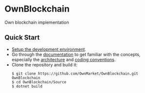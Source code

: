 # OwnBlockchain

Own blockchain implementation


## Quick Start

- [Setup the development environment](Docs/Environment/SetupDevEnvironment.md).
- Go through the [documentation](Docs/README.md) to get familiar with the concepts,
    especially the [architecture](Docs/Architecture/Architecture.md) and [coding conventions](Docs/Codebase/CodingConventions.md).
- Clone the repository and build it:
    ```
    $ git clone https://github.com/OwnMarket/OwnBlockchain.git OwnBlockchain
    $ cd OwnBlockchain/Source
    $ dotnet build
    ```
